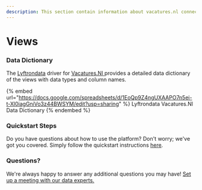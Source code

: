 ```yaml
---
description: This section contain information about vacatures.nl connector views information
---
```


# Views

### Data Dictionary

The [Lyftrondata](https://www.lyftrondata.com/) driver for [Vacatures.Nl](https://www.lyftrondata.com/integration/Vacatures.Nl/)[ ](https://www.lyftrondata.com/integration/vacatures.nl/)provides a detailed data dictionary of the views with data types and column names.

{% embed url="https://docs.google.com/spreadsheets/d/1EoQp9Z4ngUXAAPO7n5ei-t-Xl0iagGniVo3z44BWSYM/edit?usp=sharing" %}
Lyftrondata Vacatures.Nl Data Dictionary
{% endembed %}

### Quickstart Steps

Do you have questions about how to use the platform? Don't worry; we've got you covered. Simply follow the quickstart instructions [here](../../../../quickstart-steps.md).

### Questions? <a href="#questions" id="questions"></a>

We're always happy to answer any additional questions you may have! [Set up a meeting with our data experts.](https://www.lyftrondata.com/book-a-meeting/)


